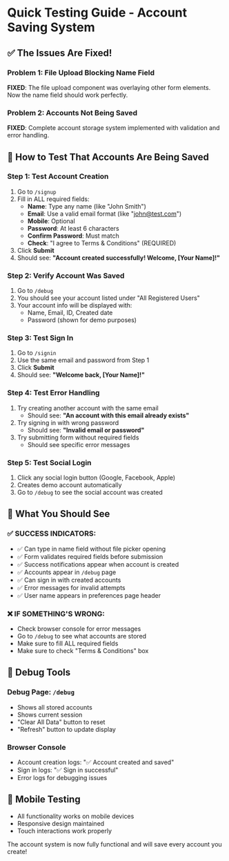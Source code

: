 # Quick Testing Guide - Account Saving System

## ✅ The Issues Are Fixed!

### Problem 1: File Upload Blocking Name Field

**FIXED**: The file upload component was overlaying other form elements. Now the name field should work perfectly.

### Problem 2: Accounts Not Being Saved

**FIXED**: Complete account storage system implemented with validation and error handling.

## 🧪 How to Test That Accounts Are Being Saved

### Step 1: Test Account Creation

1. Go to `/signup`
2. Fill in ALL required fields:
   - **Name**: Type any name (like "John Smith")
   - **Email**: Use a valid email format (like "john@test.com")
   - **Mobile**: Optional
   - **Password**: At least 6 characters
   - **Confirm Password**: Must match
   - **Check**: "I agree to Terms & Conditions" (REQUIRED)
3. Click **Submit**
4. Should see: **"Account created successfully! Welcome, [Your Name]!"**

### Step 2: Verify Account Was Saved

1. Go to `/debug`
2. You should see your account listed under "All Registered Users"
3. Your account info will be displayed with:
   - Name, Email, ID, Created date
   - Password (shown for demo purposes)

### Step 3: Test Sign In

1. Go to `/signin`
2. Use the same email and password from Step 1
3. Click **Submit**
4. Should see: **"Welcome back, [Your Name]!"**

### Step 4: Test Error Handling

1. Try creating another account with the same email
   - Should see: **"An account with this email already exists"**
2. Try signing in with wrong password
   - Should see: **"Invalid email or password"**
3. Try submitting form without required fields
   - Should see specific error messages

### Step 5: Test Social Login

1. Click any social login button (Google, Facebook, Apple)
2. Creates demo account automatically
3. Go to `/debug` to see the social account was created

## 🎯 What You Should See

### ✅ SUCCESS INDICATORS:

- ✅ Can type in name field without file picker opening
- ✅ Form validates required fields before submission
- ✅ Success notifications appear when account is created
- ✅ Accounts appear in `/debug` page
- ✅ Can sign in with created accounts
- ✅ Error messages for invalid attempts
- ✅ User name appears in preferences page header

### ❌ IF SOMETHING'S WRONG:

- Check browser console for error messages
- Go to `/debug` to see what accounts are stored
- Make sure to fill ALL required fields
- Make sure to check "Terms & Conditions" box

## 🔧 Debug Tools

### Debug Page: `/debug`

- Shows all stored accounts
- Shows current session
- "Clear All Data" button to reset
- "Refresh" button to update display

### Browser Console

- Account creation logs: "✅ Account created and saved"
- Sign in logs: "✅ Sign in successful"
- Error logs for debugging issues

## 📱 Mobile Testing

- All functionality works on mobile devices
- Responsive design maintained
- Touch interactions work properly

The account system is now fully functional and will save every account you create!
